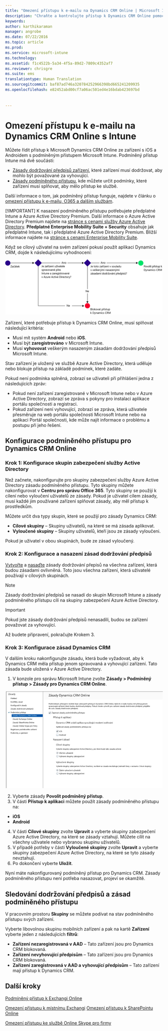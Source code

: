 ```yaml
---
title: "Omezení přístupu k e-mailu na Dynamics CRM Online | Microsoft Intune"
description: "Chraňte a kontrolujte přístup k Dynamics CRM Online pomocí podmíněného přístupu."
keywords: 
author: karthikaraman
manager: angrobe
ms.date: 07/22/2016
ms.topic: article
ms.prod: 
ms.service: microsoft-intune
ms.technology: 
ms.assetid: f1c4522b-5a34-4f5a-89d2-7809c4352af7
ms.reviewer: chrisgre
ms.suite: ems
translationtype: Human Translation
ms.sourcegitcommit: baf87ad746a320784252966398bd665241209935
ms.openlocfilehash: e82452abd00cf7a06ac501ed4e16bdab423697bd


---
```


# Omezení přístupu k e-mailu na Dynamics CRM Online s Intune
Můžete řídit přístup k Microsoft Dynamics CRM Online ze zařízení s iOS a Androidem s podmíněným přístupem Microsoft Intune.  Podmíněný přístup Intune má dvě součásti:
* [Zásady dodržování předpisů zařízení](introduction-to-device-compliance-policies-in-microsoft-intune.md), které zařízení musí dodržovat, aby mohlo být považované za vyhovující.
* [Zásady podmíněného přístupu](restrict-access-to-email-and-o365-services-with-microsoft-intune.md), kde můžete určit podmínky, které zařízení musí splňovat, aby mělo přístup ke službě.

Další informace o tom, jak podmíněný přístup funguje, najdete v článku o [omezení přístupu k e-mailu, O365 a dalším službám](restrict-access-to-email-and-o365-services-with-microsoft-intune.md).

[!IMPORTANT] K nasazení podmíněného přístupu potřebujete předplatné Intune a Azure Active Directory Premium.  Další informace o Azure Active Directory Premium najdete na [stránce s cenami služby Azure Active Directory](https://azure.microsoft.com/en-us/pricing/details/active-directory/). **Předplatné Enterprise Mobility Suite + Security** obsahuje jak předplatné Intune, tak i předplatné Azure Active Directory Premium. Bližší informace najdete na [stránce s cenami Enterprise Mobility Suite](https://www.microsoft.com/en-us/cloud-platform/enterprise-mobility-pricing).

Když se cílový uživatel na svém zařízení pokusí použít aplikaci Dynamics CRM, dojde k následujícímu vyhodnocení:

![Diagram zobrazuje body rozhodování používané k určení, jestli má zařízení přístup ke službě povolený, nebo blokovaný](../media/mdm-ca-dynamics-crm-flow-diagram.png)

Zařízení, které potřebuje přístup k Dynamics CRM Online, musí splňovat následující kritéria:
* Musí mít systém **Android** nebo **iOS**.
* Musí být **zaregistrováno** v Microsoft Intune.
* Musí **vyhovovat** veškerým nasazeným zásadám dodržování předpisů Microsoft Intune.

Stav zařízení je uložený ve službě Azure Active Directory, která uděluje nebo blokuje přístup na základě podmínek, které zadáte.

Pokud není podmínka splněná, zobrazí se uživateli při přihlášení jedna z následujících zpráv:
* Pokud není zařízení zaregistrované v Microsoft Intune nebo v Azure Active Directory, zobrazí se zpráva s pokyny pro instalaci aplikace portálu společnosti a registraci.
* Pokud zařízení není vyhovující, zobrazí se zpráva, která uživatele přesměruje na web portálu společnosti Microsoft Intune nebo na aplikaci Portál společnosti, kde může najít informace o problému a postupu při jeho řešení.

## Konfigurace podmíněného přístupu pro Dynamics CRM Online  
### Krok 1: Konfigurace skupin zabezpečení služby Active Directory

Než začnete, nakonfigurujte pro skupiny zabezpečení služby Azure Active Directory zásadu podmíněného přístupu. Tyto skupiny můžete nakonfigurovat v **Centru pro správu Office 365**. Tyto skupiny se použijí k cílení nebo vyloučení uživatelů ze zásady. Pokud je uživatel cílem zásady, musí každé jím používané zařízení splňovat zásady, aby měl přístup k prostředkům.

Můžete určit dva typy skupin, které se použijí pro zásady Dynamics CRM:
* **Cílové skupiny** – Skupiny uživatelů, na které se má zásada aplikovat.
* **Vyloučené skupiny** – Skupiny uživatelů, kteří jsou ze zásady vyloučeni.

Pokud je uživatel v obou skupinách, bude ze zásad vyloučený.

### Krok 2: Konfigurace a nasazení zásad dodržování předpisů
[Vytvořte](create-a-device-compliance-policy-in-microsoft-intune.md) a [nasaďte](deploy-and-monitor-a-device-compliance-policy-in-microsoft-intune.md) zásady dodržování přepisů na všechna zařízení, která budou zásadami ovlivněná. Toto jsou všechna zařízení, která uživatelé používají v cílových skupinách.

> [!NOTE]
> Zásady dodržování předpisů se nasadí do skupin Microsoft Intune a zásady podmíněného přístupu cílí na skupiny zabezpečení Azure Active Directory.

> [!IMPORTANT]
> Pokud jste zásady dodržování předpisů nenasadili, budou se zařízení považovat za vyhovující.

Až budete připravení, pokračujte Krokem 3.
### Krok 3: Konfigurace zásad Dynamics CRM
V dalším kroku nakonfigurujte zásadu, která bude vyžadovat, aby k Dynamics CRM měla přístup jenom spravovaná a vyhovující zařízení. Tato zásada bude uložená v Azure Active Directory.

1.  V konzole pro správu Microsoft Intune zvolte **Zásady > Podmíněný přístup > Zásady pro Dynamics CRM Online**.

  ![Snímek obrazovky stránky zásad podmíněného přístupu pro Dynamics CRM Online](../media/mdm-ca-dynamics-crm-policy-configuration.png)

2.  Vyberte zásady **Povolit podmíněný přístup**.
3.  V části **Přístup k aplikaci** můžete použít zásady podmíněného přístupu na:
  * **iOS**
  * **Android**
4.  V části **Cílové skupiny** zvolte **Upravit** a vyberte skupiny zabezpečení Azure Active Directory, na které se zásady vztahují. Můžete cílit na všechny uživatele nebo vybranou skupinu uživatelů.
5.  V případě potřeby v části **Vyloučené skupiny** zvolte **Upravit** a vyberte skupiny zabezpečení Azure Active Directory, na které se tyto zásady nevztahují.
6.  Po dokončení vyberte **Uložit**.

Nyní máte nakonfigurovaný podmíněný přístup pro Dynamics CRM. Zásady podmíněného přístupu není potřeba nasazovat, projeví se okamžitě.
##  Sledování dodržování předpisů a zásad podmíněného přístupu

V pracovním prostoru **Skupiny** se můžete podívat na stav podmíněného přístupu svých zařízení.

Vyberte libovolnou skupinu mobilních zařízení a pak na kartě **Zařízení** vyberte jeden z následujících **filtrů**:
* **Zařízení nezaregistrovaná v AAD** – Tato zařízení jsou pro Dynamics CRM blokovaná.
* **Zařízení nevyhovující předpisům** – Tato zařízení jsou pro Dynamics CRM blokovaná.
* **Zařízení zaregistrovaná v AAD a vyhovující předpisům** – Tato zařízení mají přístup k Dynamics CRM.

##  Další kroky
[Podmíněný přístup k Exchangi Online](restrict-access-to-exchange-online-with-microsoft-intune.md)

[Omezení přístupu k místnímu Exchangi](restrict-access-to-exchange-onpremises-with-microsoft-intune.md)
[Omezení přístupu k SharePointu Online](restrict-access-to-sharepoint-online-with-microsoft-intune.md)

[Omezení přístupu ke službě Online Skype pro firmy](restrict-access-to-skype-for-business-online-with-microsoft-intune.md)



<!--HONumber=Sep16_HO5-->


